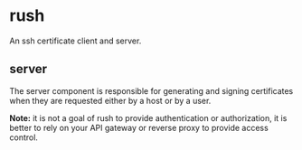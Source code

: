# rush

An ssh certificate client and server.

## server

The server component is responsible for generating and signing certificates
when they are requested either by a host or by a user.

**Note:** it is not a goal of rush to provide authentication or authorization,
it is better to rely on your API gateway or reverse proxy to provide access
control.

